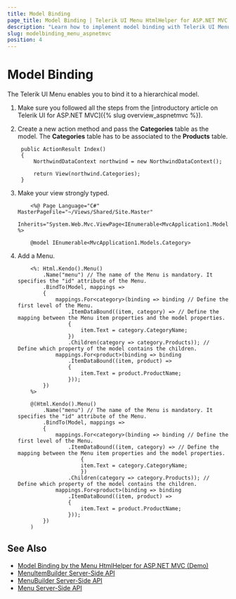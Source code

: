 ```yaml
---
title: Model Binding
page_title: Model Binding | Telerik UI Menu HtmlHelper for ASP.NET MVC
description: "Learn how to implement model binding with Telerik UI Menu HtmlHelper for ASP.NET MVC."
slug: modelbinding_menu_aspnetmvc
position: 4
---
```


# Model Binding

The Telerik UI Menu enables you to bind it to a hierarchical model.

1. Make sure you followed all the steps from the [introductory article on Telerik UI for ASP.NET MVC]({% slug overview_aspnetmvc %}).
1. Create a new action method and pass the **Categories** table as the model. The **Categories** table has to be associated to the **Products** table.

        public ActionResult Index()
        {
            NorthwindDataContext northwind = new NorthwindDataContext();

            return View(northwind.Categories);
        }

1. Make your view strongly typed.

    ```ASPX
        <%@ Page Language="C#" MasterPageFile="~/Views/Shared/Site.Master"
            Inherits="System.Web.Mvc.ViewPage<IEnumerable<MvcApplication1.Models.Category>>" %>
    ```
    ```Razor
        @model IEnumerable<MvcApplication1.Models.Category>
    ```

1. Add a Menu.

    ```ASPX
        <%: Html.Kendo().Menu()
            .Name("menu") // The name of the Menu is mandatory. It specifies the "id" attribute of the Menu.
            .BindTo(Model, mappings =>
            {
                mappings.For<category>(binding => binding // Define the first level of the Menu.
                    .ItemDataBound((item, category) => // Define the mapping between the Menu item properties and the model properties.
                    {
                        item.Text = category.CategoryName;
                    })
                    .Children(category => category.Products)); // Define which property of the model contains the children.
                mappings.For<product>(binding => binding
                    .ItemDataBound((item, product) =>
                    {
                        item.Text = product.ProductName;
                    }));
            })
        %>
    ```
    ```Razor
        @(Html.Kendo().Menu()
            .Name("menu") // The name of the Menu is mandatory. It specifies the "id" attribute of the Menu.
            .BindTo(Model, mappings =>
            {
                mappings.For<category>(binding => binding // Define the first level of the Menu.
                    .ItemDataBound((item, category) => // Define the mapping between the Menu item properties and the model properties.
                        {
                        item.Text = category.CategoryName;
                        })
                    .Children(category => category.Products)); // Define which property of the model contains the children.
                mappings.For<product>(binding => binding
                    .ItemDataBound((item, product) =>
                    {
                        item.Text = product.ProductName;
                    }));
            })
        )
    ```

## See Also

* [Model Binding by the Menu HtmlHelper for ASP.NET MVC (Demo)](https://demos.telerik.com/aspnet-mvc/menu/modelbinding)
* [MenuItemBuilder Server-Side API](http://docs.telerik.com/aspnet-mvc/api/Kendo.Mvc.UI.Fluent/MenuItemBuilder)
* [MenuBuilder Server-Side API](http://docs.telerik.com/aspnet-mvc/api/Kendo.Mvc.UI.Fluent/MenuBuilder)
* [Menu Server-Side API](/api/menu)
